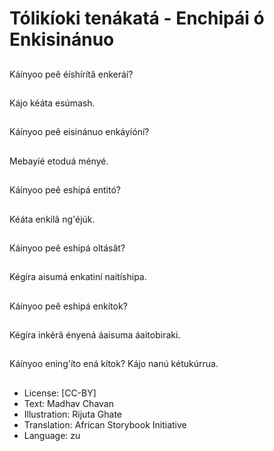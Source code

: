 # Tólikíoki tenákatá - Enchipái ó Enkisinánuo

##
Káínyoo peê éíshírítâ enkeráí?

##
Kájo kéáta esúmash.

##
Káínyoo peê eisinánuo enkáyíóní?

##
Mebayíé etoduá ményé.

##
Káínyoo peê eshipá entitó?

##
Kéáta enkilâ ng'éjúk.

##
Káínyoo peê eshipá oltásât?

##
Kégíra aisumá enkatiní naitíshipa.

##
Káínyoo peê eshipá enkítok?

##
Kégíra inkérâ ényená áaisuma áaitobiraki.

##
Káínyoo ening'íto ená kítok?
Kájo nanú kétukúrrua.

##
* License: [CC-BY]
* Text: Madhav Chavan
* Illustration: Rijuta Ghate
* Translation: African Storybook Initiative
* Language: zu
